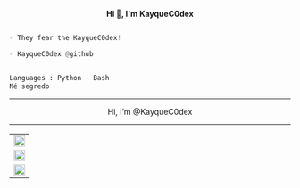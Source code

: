 <p align='center'>
  <b>Hi 👋, I'm KayqueC0dex</b><br>

```py

◦ They fear the KayqueC0dex!

◦ KayqueC0dex @github

```
```py

Languages : Python - Bash
Né segredo
```

--------------------------------------
										
 <p align="center"> Hi, I’m @KayqueC0dex

--------------------------------------

<table align="center" border="0">
  <tr>
    <td align="center">
      <a href="https://discord.com/users/530845576460369951">
        <img align="center" alt="Discord" width="20px" src="https://simpleicons.vercel.app/discord/6366f1" />
      </a>
  </tr>
<tr>
    <td align="center">
      <a href="https://discord.com/users/530845576460369951">
        <img align="center" alt="Discord" width="20px" src="https://simpleicons.vercel.app/discord/6366f1" />
      </a>
  </tr>
<tr>
    <td align="center">
      <a href="https://x.com/kayquedmp">
        <img align="center" alt="Discord" width="20px" src="https://simpleicons.vercel.app/x/000" />
      </a>
  </tr>
</table>


